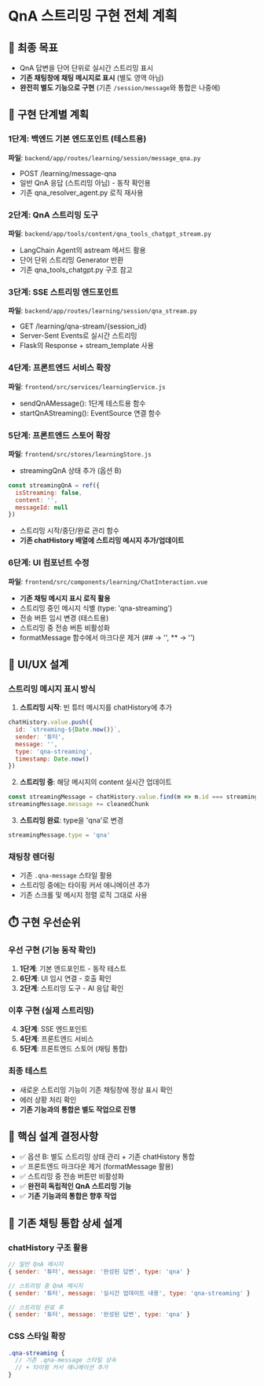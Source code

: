 # QnA 스트리밍 구현 전체 계획

## 🎯 최종 목표
- QnA 답변을 단어 단위로 실시간 스트리밍 표시
- **기존 채팅창에 채팅 메시지로 표시** (별도 영역 아님)
- **완전히 별도 기능으로 구현** (기존 `/session/message`와 통합은 나중에)

## 🔧 구현 단계별 계획

### 1단계: 백엔드 기본 엔드포인트 (테스트용)
**파일**: `backend/app/routes/learning/session/message_qna.py`
- POST /learning/message-qna
- 일반 QnA 응답 (스트리밍 아님) - 동작 확인용
- 기존 qna_resolver_agent.py 로직 재사용

### 2단계: QnA 스트리밍 도구
**파일**: `backend/app/tools/content/qna_tools_chatgpt_stream.py`
- LangChain Agent의 astream 메서드 활용
- 단어 단위 스트리밍 Generator 반환
- 기존 qna_tools_chatgpt.py 구조 참고

### 3단계: SSE 스트리밍 엔드포인트
**파일**: `backend/app/routes/learning/session/qna_stream.py`
- GET /learning/qna-stream/{session_id}
- Server-Sent Events로 실시간 스트리밍
- Flask의 Response + stream_template 사용

### 4단계: 프론트엔드 서비스 확장
**파일**: `frontend/src/services/learningService.js`
- sendQnAMessage(): 1단계 테스트용 함수
- startQnAStreaming(): EventSource 연결 함수

### 5단계: 프론트엔드 스토어 확장
**파일**: `frontend/src/stores/learningStore.js`
- streamingQnA 상태 추가 (옵션 B)
```javascript
const streamingQnA = ref({
  isStreaming: false,
  content: '',
  messageId: null
})
```
- 스트리밍 시작/중단/완료 관리 함수
- **기존 chatHistory 배열에 스트리밍 메시지 추가/업데이트**

### 6단계: UI 컴포넌트 수정
**파일**: `frontend/src/components/learning/ChatInteraction.vue`
- **기존 채팅 메시지 표시 로직 활용**
- 스트리밍 중인 메시지 식별 (type: 'qna-streaming')
- 전송 버튼 임시 변경 (테스트용)
- 스트리밍 중 전송 버튼 비활성화
- formatMessage 함수에서 마크다운 제거 (## → '', ** → '')

## 📱 UI/UX 설계

### 스트리밍 메시지 표시 방식
1. **스트리밍 시작**: 빈 튜터 메시지를 chatHistory에 추가
```javascript
chatHistory.value.push({
  id: `streaming-${Date.now()}`,
  sender: '튜터',
  message: '',
  type: 'qna-streaming',
  timestamp: Date.now()
})
```

2. **스트리밍 중**: 해당 메시지의 content 실시간 업데이트
```javascript
const streamingMessage = chatHistory.value.find(m => m.id === streamingMessageId)
streamingMessage.message += cleanedChunk
```

3. **스트리밍 완료**: type을 'qna'로 변경
```javascript
streamingMessage.type = 'qna'
```

### 채팅창 렌더링
- 기존 `.qna-message` 스타일 활용
- 스트리밍 중에는 타이핑 커서 애니메이션 추가
- 기존 스크롤 및 메시지 정렬 로직 그대로 사용

## ⏱️ 구현 우선순위

### 우선 구현 (기능 동작 확인)
1. **1단계**: 기본 엔드포인트 - 동작 테스트
2. **6단계**: UI 임시 연결 - 호출 확인
3. **2단계**: 스트리밍 도구 - AI 응답 확인

### 이후 구현 (실제 스트리밍)
4. **3단계**: SSE 엔드포인트
5. **4단계**: 프론트엔드 서비스  
6. **5단계**: 프론트엔드 스토어 (채팅 통합)

### 최종 테스트
- 새로운 스트리밍 기능이 기존 채팅창에 정상 표시 확인
- 에러 상황 처리 확인
- **기존 기능과의 통합은 별도 작업으로 진행**

## 🎯 핵심 설계 결정사항
- ✅ 옵션 B: 별도 스트리밍 상태 관리 + 기존 chatHistory 통합
- ✅ 프론트엔드 마크다운 제거 (formatMessage 활용)
- ✅ 스트리밍 중 전송 버튼만 비활성화
- ✅ **완전히 독립적인 QnA 스트리밍 기능**
- ✅ **기존 기능과의 통합은 향후 작업**

## 🔄 기존 채팅 통합 상세 설계

### chatHistory 구조 활용
```javascript
// 일반 QnA 메시지
{ sender: '튜터', message: '완성된 답변', type: 'qna' }

// 스트리밍 중 QnA 메시지  
{ sender: '튜터', message: '실시간 업데이트 내용', type: 'qna-streaming' }

// 스트리밍 완료 후
{ sender: '튜터', message: '완성된 답변', type: 'qna' }
```

### CSS 스타일 확장
```scss
.qna-streaming {
  // 기존 .qna-message 스타일 상속
  // + 타이핑 커서 애니메이션 추가
}
```